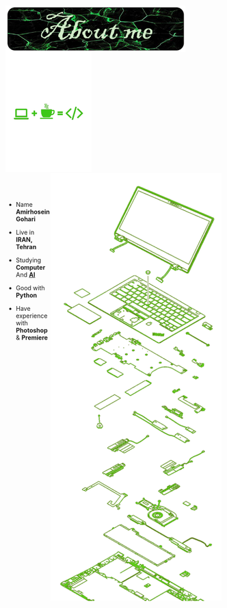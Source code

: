 <div>

<img src="./images/aboutme.png" width="420" align="center" />
<br/>
<img src="./images/coffe.png" width="200"  />
<img src="./images/laptop.png" width="400" align="right"/>
</div>
<br/>
<br/>
<br/>


- Name **Amirhosein Gohari**

- Live in **IRAN, Tehran**

- Studying **Computer** And [**AI**](https://en.wikipedia.org/wiki/Artificial_intelligence)

- Good with **Python** 

- Have experience with **Photoshop** & **Premiere**

